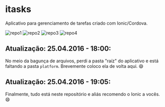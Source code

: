 # itasks
Aplicativo para gerenciamento de tarefas criado com Ionic/Cordova.

![repo1](http://imgur.com/tYWc9Ij.png) 
![repo2](http://imgur.com/Eq6wiaR.png)
![repo3](http://imgur.com/Oj7BRhz.png) 
![repo4](http://imgur.com/bABbkpd.png)

Atualização: 25.04.2016 - 18:00:
---------
No meio da bagunça de arquivos, perdi a pasta "raíz" do aplicativo e está faltando a pasta `platform`. Brevemente coloco ela de volta aqui. :smile:

Atualização: 25.04.2016 - 19:05:
---------
Finalmente, tudo está neste repositório e aliás recomendo o Ionic a vocês. :smile:
